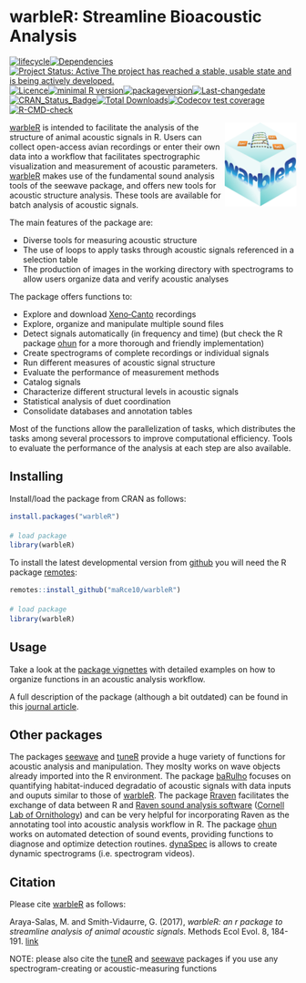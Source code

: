 warbleR: Streamline Bioacoustic Analysis
================

<!-- README.md is generated from README.Rmd. Please edit that file -->
<!-- badges: start -->

[![lifecycle](https://img.shields.io/badge/lifecycle-maturing-brightgreen.svg)](https://lifecycle.r-lib.org/articles/stages.html)[![Dependencies](https://tinyverse.netlify.com/badge/warbleR)](https://cran.r-project.org/package=warbleR)[![Project
Status: Active The project has reached a stable, usable state and is
being actively
developed.](https://www.repostatus.org/badges/latest/active.svg)](https://www.repostatus.org/#active)[![Licence](https://img.shields.io/badge/licence-GPL--2-blue.svg)](https://www.gnu.org/licenses/gpl-3.0.en.html)[![minimal
R
version](https://img.shields.io/badge/R%3E%3D-%3E=%203.2.1-6666ff.svg)](https://cran.r-project.org/)[![packageversion](https://img.shields.io/badge/Package%20version-1.1.28-orange.svg?style=flat-square)](commits/develop)[![Last-changedate](https://img.shields.io/badge/last%20change-2023--01--30-yellowgreen.svg)](/commits/master)[![CRAN_Status_Badge](https://www.r-pkg.org/badges/version/warbleR)](https://cran.r-project.org/package=warbleR)[![Total
Downloads](https://cranlogs.r-pkg.org/badges/grand-total/warbleR)](https://cranlogs.r-pkg.org/badges/grand-total/warbleR)[![Codecov
test
coverage](https://codecov.io/gh/maRce10/warbleR/branch/master/graph/badge.svg)](https://app.codecov.io/gh/maRce10/warbleR?branch=master)[![R-CMD-check](https://github.com/maRce10/ohun/workflows/R-CMD-check/badge.svg)](https://github.com/maRce10/ohun/actions)
<!-- badges: end -->

<img src="vignettes/warbleR_sticker.png" alt="warbleR logo" align="right" width = "25%" height="25%"/>

[warbleR](https://cran.r-project.org/package=warbleR) is intended to
facilitate the analysis of the structure of animal acoustic signals in
R. Users can collect open-access avian recordings or enter their own
data into a workflow that facilitates spectrographic visualization and
measurement of acoustic parameters.
[warbleR](https://cran.r-project.org/package=warbleR) makes use of the
fundamental sound analysis tools of the seewave package, and offers new
tools for acoustic structure analysis. These tools are available for
batch analysis of acoustic signals.

The main features of the package are:

- Diverse tools for measuring acoustic structure
- The use of loops to apply tasks through acoustic signals referenced in
  a selection table
- The production of images in the working directory with spectrograms to
  allow users organize data and verify acoustic analyses

The package offers functions to:

- Explore and download [Xeno‐Canto](https://xeno-canto.org/) recordings
- Explore, organize and manipulate multiple sound files
- Detect signals automatically (in frequency and time) (but check the R
  package [ohun](https://marce10.github.io/ohun/index.html) for a more
  thorough and friendly implementation)
- Create spectrograms of complete recordings or individual signals
- Run different measures of acoustic signal structure
- Evaluate the performance of measurement methods
- Catalog signals
- Characterize different structural levels in acoustic signals
- Statistical analysis of duet coordination
- Consolidate databases and annotation tables

Most of the functions allow the parallelization of tasks, which
distributes the tasks among several processors to improve computational
efficiency. Tools to evaluate the performance of the analysis at each
step are also available.

## Installing

Install/load the package from CRAN as follows:

``` r
install.packages("warbleR")

# load package
library(warbleR)
```

To install the latest developmental version from
[github](https://github.com/) you will need the R package
[remotes](https://cran.r-project.org/package=remotes):

``` r
remotes::install_github("maRce10/warbleR")

# load package
library(warbleR)
```

## Usage

Take a look at the [package
vignettes](https://marce10.github.io/warbleR/articles/) with detailed
examples on how to organize functions in an acoustic analysis workflow.

A full description of the package (although a bit outdated) can be found
in this [journal article](https://doi.org/10.1111/2041-210X.12624).

## Other packages

The packages [seewave](https://cran.r-project.org/package=seewave) and
[tuneR](https://cran.r-project.org/package=seewave) provide a huge
variety of functions for acoustic analysis and manipulation. They moslty
works on wave objects already imported into the R environment. The
package [baRulho](https://cran.r-project.org/package=baRulho) focuses on
quantifying habitat-induced degradatio of acoustic signals with data
inputs and ouputs similar to those of
[warbleR](https://cran.r-project.org/package=warbleR). The package
[Rraven](https://cran.r-project.org/package=Rraven) facilitates the
exchange of data between R and [Raven sound analysis
software](https://ravensoundsoftware.com) ([Cornell Lab of
Ornithology](https://www.birds.cornell.edu/home)) and can be very
helpful for incorporating Raven as the annotating tool into acoustic
analysis workflow in R. The package
[ohun](https://github.com/maRce10/ohun) works on automated detection of
sound events, providing functions to diagnose and optimize detection
routines. [dynaSpec](https://cran.r-project.org/package=seewave) is
allows to create dynamic spectrograms (i.e. spectrogram videos).

## Citation

Please cite [warbleR](https://cran.r-project.org/package=warbleR) as
follows:

Araya-Salas, M. and Smith-Vidaurre, G. (2017), *warbleR: an r package to
streamline analysis of animal acoustic signals*. Methods Ecol Evol. 8,
184-191.
[link](https://besjournals.onlinelibrary.wiley.com/doi/full/10.1111/2041-210X.12624)

NOTE: please also cite the
[tuneR](https://cran.r-project.org/package=tuneR) and
[seewave](https://cran.r-project.org/package=seewave) packages if you
use any spectrogram-creating or acoustic-measuring functions
